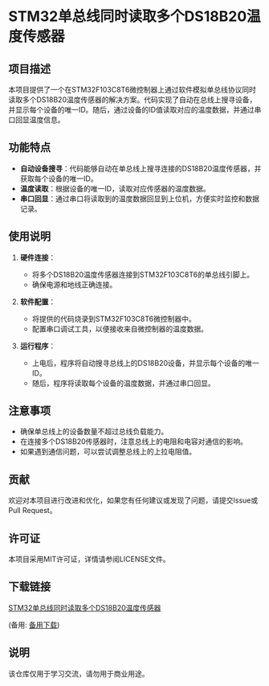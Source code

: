 # STM32单总线同时读取多个DS18B20温度传感器

## 项目描述

本项目提供了一个在STM32F103C8T6微控制器上通过软件模拟单总线协议同时读取多个DS18B20温度传感器的解决方案。代码实现了自动在总线上搜寻设备，并显示每个设备的唯一ID。随后，通过设备的ID值读取对应的温度数据，并通过串口回显温度信息。

## 功能特点

- **自动设备搜寻**：代码能够自动在单总线上搜寻连接的DS18B20温度传感器，并获取每个设备的唯一ID。
- **温度读取**：根据设备的唯一ID，读取对应传感器的温度数据。
- **串口回显**：通过串口将读取到的温度数据回显到上位机，方便实时监控和数据记录。

## 使用说明

1. **硬件连接**：
   - 将多个DS18B20温度传感器连接到STM32F103C8T6的单总线引脚上。
   - 确保电源和地线正确连接。

2. **软件配置**：
   - 将提供的代码烧录到STM32F103C8T6微控制器中。
   - 配置串口调试工具，以便接收来自微控制器的温度数据。

3. **运行程序**：
   - 上电后，程序将自动搜寻总线上的DS18B20设备，并显示每个设备的唯一ID。
   - 随后，程序将读取每个设备的温度数据，并通过串口回显。

## 注意事项

- 确保单总线上的设备数量不超过总线负载能力。
- 在连接多个DS18B20传感器时，注意总线上的电阻和电容对通信的影响。
- 如果遇到通信问题，可以尝试调整总线上的上拉电阻值。

## 贡献

欢迎对本项目进行改进和优化，如果您有任何建议或发现了问题，请提交Issue或Pull Request。

## 许可证

本项目采用MIT许可证，详情请参阅LICENSE文件。

## 下载链接
[STM32单总线同时读取多个DS18B20温度传感器](https://pan.quark.cn/s/62634755ab34) 

(备用: [备用下载](https://pan.baidu.com/s/1zZIaaxBe6H3als5eg1JZvQ?pwd=1234))

## 说明

该仓库仅用于学习交流，请勿用于商业用途。

